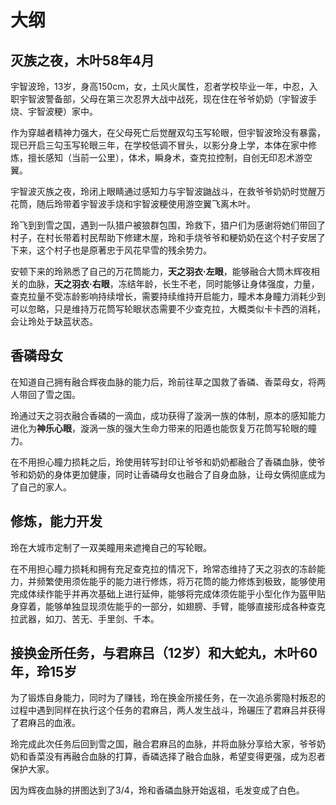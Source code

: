 # 大纲

## 灭族之夜，木叶58年4月

宇智波玲，13岁，身高150cm，女，土风火属性，忍者学校毕业一年，中忍，入职宇智波警备部，父母在第三次忍界大战中战死，现在住在爷爷奶奶（宇智波手烧、宇智波粳）家中。

作为穿越者精神力强大，在父母死亡后觉醒双勾玉写轮眼，但宇智波玲没有暴露，现已开启三勾玉写轮眼三年，在学校低调不冒头，以影分身上学，本体在家中修炼，擅长感知（当前一公里），体术，瞬身术，查克拉控制，自创无印忍术游空翼。

宇智波灭族之夜，玲闭上眼睛通过感知力与宇智波鼬战斗，在救爷爷奶奶时觉醒万花筒，随后玲带着宇智波手烧和宇智波粳使用游空翼飞离木叶。

玲飞到到雪之国，遇到一队猎户被狼群包围，玲救下，猎户们为感谢将她们带回了村子，在村长带着村民帮助下修建木屋，玲和手烧爷爷和粳奶奶在这个村子安居了下来，这个村子也是原著忠于风花早雪的残余势力。

安顿下来的玲熟悉了自己的万花筒能力，**天之羽衣·左眼**，能够融合大筒木辉夜相关的血脉，**天之羽衣·右眼**，冻结年龄，长生不老，同时能够让身体强度，力量，查克拉量不受冻龄影响持续增长，需要持续维持开启能力，瞳术本身瞳力消耗少到可以忽略，只是维持万花筒写轮眼状态需要不少查克拉，大概类似卡卡西的消耗，会让玲处于缺蓝状态。

## 香磷母女

在知道自己拥有融合辉夜血脉的能力后，玲前往草之国救了香磷、香菜母女，将两人带回了雪之国。

玲通过天之羽衣融合香磷的一滴血，成功获得了漩涡一族的体制，原本的感知能力进化为**神乐心眼**，漩涡一族的强大生命力带来的阳遁也能恢复万花筒写轮眼的瞳力。

在不用担心瞳力损耗之后，玲使用转写封印让爷爷和奶奶都融合了香磷血脉，使爷爷和奶奶的身体更加健康，同时让香磷母女也融合了自身血脉，让母女俩彻底成为了自己的家人。

## 修炼，能力开发

玲在大城市定制了一双美瞳用来遮掩自己的写轮眼。

在不用担心瞳力损耗和拥有充足查克拉的情况下，玲常态维持了天之羽衣的冻龄能力，并频繁使用须佐能乎的能力进行修炼，将万花筒的能力修炼到极致，能够使用完成体续作能乎并再次基础上进行延伸，能够将完成体须佐能乎小型化作为盔甲贴身穿着，能够单独显现须佐能乎的一部分，如翅膀、手臂，能够直接形成各种查克拉武器，如刀、苦无、手里剑、千本。

## 接换金所任务，与君麻吕（12岁）和大蛇丸，木叶60年，玲15岁

为了锻炼自身能力，同时为了赚钱，玲在换金所接任务，在一次追杀雾隐村叛忍的过程中遇到同样在执行这个任务的君麻吕，两人发生战斗，玲碾压了君麻吕并获得了君麻吕的血液。

玲完成此次任务后回到雪之国，融合君麻吕的血脉，并将血脉分享给大家，爷爷奶奶和香菜没有再融合血脉的打算，香磷选择了融合血脉，希望变得更强，成为忍者保护大家。

因为辉夜血脉的拼图达到了3/4，玲和香磷血脉开始返祖，毛发变成了白色。

## 
